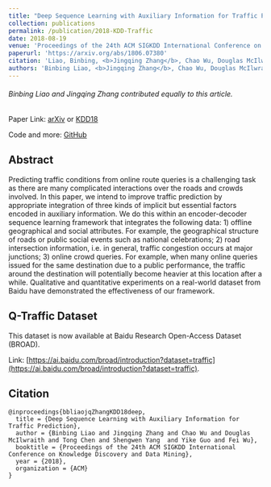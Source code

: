 ```yaml
---
title: "Deep Sequence Learning with Auxiliary Information for Traffic Prediction"
collection: publications
permalink: /publication/2018-KDD-Traffic
date: 2018-08-19
venue: 'Proceedings of the 24th ACM SIGKDD International Conference on Knowledge Discovery and Data Mining'
paperurl: 'https://arxiv.org/abs/1806.07380'
citation: 'Liao, Binbing, <b>Jingqing Zhang</b>, Chao Wu, Douglas McIlwraith, Tong Chen, Shengwen Yang, Yike Guo, and Fei Wu. "Deep Sequence Learning with Auxiliary Information for Traffic Prediction." In Proceedings of the 24th ACM SIGKDD International Conference on Knowledge Discovery and Data Mining, ACM, 2018.'
authors: 'Binbing Liao, <b>Jingqing Zhang</b>, Chao Wu, Douglas McIlwraith, Tong Chen, Shengwen Yang, Yike Guo, Fei Wu'
---
```


###### Binbing Liao and Jingqing Zhang contributed equally to this article. 

Paper Link: [arXiv](https://arxiv.org/pdf/1806.07380.pdf) or [KDD18](http://www.kdd.org/kdd2018/accepted-papers/view/deep-sequence-learning-with-auxiliary-information-for-traffic-prediction)

Code and more: [GitHub](https://github.com/JingqingZ/BaiduTraffic)

## Abstract
Predicting traffic conditions from online route queries is a challenging task as there are many complicated interactions over the roads and crowds involved. In this paper, we intend to improve traffic prediction by appropriate integration of three kinds of implicit but essential factors encoded in auxiliary information. We do this within an encoder-decoder sequence learning framework that integrates the following data: 1) offline geographical and social attributes. For example, the geographical structure of roads or public social events such as national celebrations; 2) road intersection information, i.e. in general, traffic congestion occurs at major junctions; 3) online crowd queries. For example, when many online queries issued for the same destination due to a public performance, the traffic around the destination will potentially become heavier at this location after a while. Qualitative and quantitative experiments on a real-world dataset from Baidu have demonstrated the effectiveness of our framework.


## Q-Traffic Dataset
This dataset is now available at Baidu Research Open-Access Dataset (BROAD).

Link: [https://ai.baidu.com/broad/introduction?dataset=traffic](https://ai.baidu.com/broad/introduction?dataset=traffic).


## Citation
```
@inproceedings{bbliaojqZhangKDD18deep,  
  title = {Deep Sequence Learning with Auxiliary Information for Traffic Prediction},  
  author = {Binbing Liao and Jingqing Zhang and Chao Wu and Douglas McIlwraith and Tong Chen and Shengwen Yang  and Yike Guo and Fei Wu},  
  booktitle = {Proceedings of the 24th ACM SIGKDD International Conference on Knowledge Discovery and Data Mining},  
  year = {2018},  
  organization = {ACM}  
}  
```
